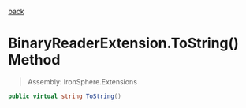 ﻿

[back](/IronSphere.Extensions/types/BinaryReaderExtension)

# BinaryReaderExtension.ToString() Method

> Assembly: IronSphere.Extensions

```csharp
public virtual string ToString()
```



 